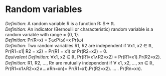 # Random variables
*Definition:* A random variable R is a function R: S-> ℝ.  
*Definition:* An indicator (Bernoulli or characteristic) random variable is a random variable with range = {0, 1}.  
*Definition:* Pr(R=x) = ∑ω:P(ω)=x Pr(ω)  
*Definition:* Two random variables R1, R2 are independent if ∀x1, x2 ∈ ℝ, Pr(R1=x1| R2 = x2) = Pr(R1 = x1) or Pr(R2=x2) = 0.  
*Equivalent Definition:* ∀x1, x2 ∈ ℝ, Pr(R1=x1∧R2=x2) = Pr(R1=x1).Pr(R2=x2).  
*Definition:* R1, R2, ..., Rn are mutually independent if ∀ x1, x2, ..., xn ∈ ℝ, Pr(R1=x1∧R2=x2∧...∧Rn=xn)= Pr(R1=x1).Pr(R2=x2). ... . Pr(Rn=xn).  

